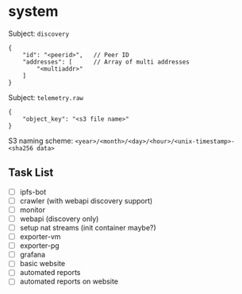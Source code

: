 # system

Subject: `discovery`
```json5
{
    "id": "<peerid>",   // Peer ID
    "addresses": [      // Array of multi addresses
        "<multiaddr>"
    ]
}
```

Subject: `telemetry.raw`
```json5
{
    "object_key": "<s3 file name>"
}
```

S3 naming scheme: `<year>/<month>/<day>/<hour>/<unix-timestamp>-<sha256 data>`

## Task List
- [ ] ipfs-bot
- [ ] crawler (with webapi discovery support)
- [ ] monitor
- [ ] webapi (discovery only)
- [ ] setup nat streams (init container maybe?)
- [ ] exporter-vm
- [ ] exporter-pg
- [ ] grafana
- [ ] basic website
- [ ] automated reports
- [ ] automated reports on website